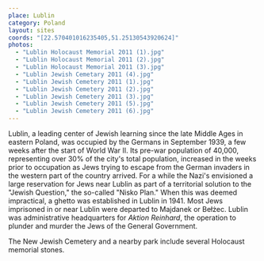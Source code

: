 ```yaml
---
place: Lublin
category: Poland
layout: sites
coords: "[22.570401016235405,51.25130543920624]"
photos:
  - "Lublin Holocaust Memorial 2011 (1).jpg"
  - "Lublin Holocaust Memorial 2011 (2).jpg"
  - "Lublin Holocaust Memorial 2011 (3).jpg"
  - "Lublin Jewish Cemetary 2011 (4).jpg"
  - "Lublin Jewish Cemetery 2011 (1).jpg"
  - "Lublin Jewish Cemetery 2011 (2).jpg"
  - "Lublin Jewish Cemetery 2011 (3).jpg"
  - "Lublin Jewish Cemetery 2011 (5).jpg"
  - "Lublin Jewish Cemetery 2011 (6).jpg"
---
```

Lublin, a leading center of Jewish learning since the late Middle Ages in eastern Poland, was occupied by the Germans in September 1939, a few weeks after the start of World War II. Its pre-war population of 40,000, representing over 30% of the city's total population, increased in the weeks prior to occupation as Jews trying to escape from the German invaders in the western part of the country arrived. For a while the Nazi's envisioned a large reservation for Jews near Lublin as part of a territorial solution to the "Jewish Question," the so-called "Nisko Plan." When this was deemed impractical, a ghetto was established in Lublin in 1941. Most Jews imprisoned in or near Lublin were departed to Majdanek or Bełżec. Lublin was administrative headquarters for *Aktion Reinhard*, the operation to plunder and murder the Jews of the General Government. 

The New Jewish Cemetery and a nearby park include several Holocaust memorial stones.